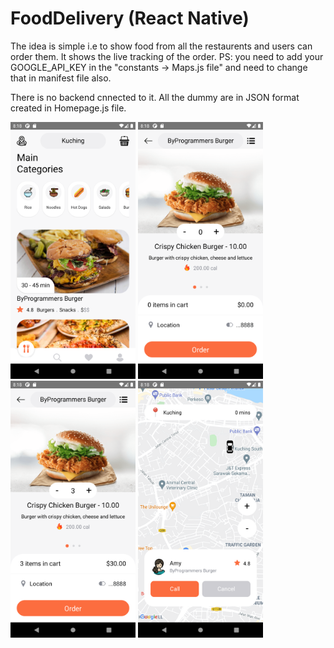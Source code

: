 # FoodDelivery (React Native)

<p>

The idea is simple i.e to show food from all the restaurents and users can order them. It shows the live tracking of the order. 
PS: you need to add your GOOGLE_API_KEY in the "constants -> Maps.js file" and need to change that in manifest file also. 




</p>



<p>

There is no backend cnnected to it. All the dummy are in JSON format created in Homepage.js file.

</p>



<p float="left">
  <img src="gallery/Homepage.png" width="200" />
  <img src="gallery/Orderpage.png" width="200" />
  <img src="gallery/OrderItemSelected.png" width="200" />
  <img src="gallery/DeliveryPage.png" width="200" />
</p>


